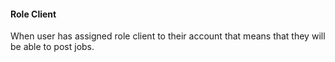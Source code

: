 #### Role Client

When user has assigned role client to their account that means that they will be able to post jobs.

